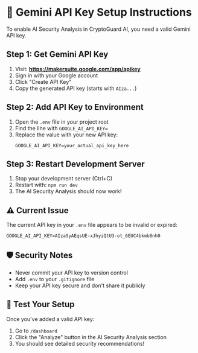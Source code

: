 # 🔑 Gemini API Key Setup Instructions

To enable AI Security Analysis in CryptoGuard AI, you need a valid Gemini API key.

## Step 1: Get Gemini API Key

1. Visit: **https://makersuite.google.com/app/apikey**
2. Sign in with your Google account
3. Click "Create API Key"
4. Copy the generated API key (starts with `AIza...`)

## Step 2: Add API Key to Environment

1. Open the `.env` file in your project root
2. Find the line with `GOOGLE_AI_API_KEY=`
3. Replace the value with your new API key:
   ```
   GOOGLE_AI_API_KEY=your_actual_api_key_here
   ```

## Step 3: Restart Development Server

1. Stop your development server (Ctrl+C)
2. Restart with: `npm run dev`
3. The AI Security Analysis should now work!

## ⚠️ Current Issue

The current API key in your `.env` file appears to be invalid or expired:
```
GOOGLE_AI_API_KEY=AIzaSyAEqsUE-xJhyiQtU3-ot_6EUC4bkmb8nh0
```

## 🛡️ Security Notes

- Never commit your API key to version control
- Add `.env` to your `.gitignore` file
- Keep your API key secure and don't share it publicly

## 🧪 Test Your Setup

Once you've added a valid API key:
1. Go to `/dashboard`
2. Click the "Analyze" button in the AI Security Analysis section
3. You should see detailed security recommendations!
